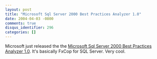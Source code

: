 ```yaml
---
layout: post
title: "Microsoft Sql Server 2000 Best Practices Analyzer 1.0"
date: 2004-04-03 -0800
comments: true
disqus_identifier: 296
categories: []
---
```

Microsoft just released the the [Microsoft Sql Server 2000 Best
Practices Analyzer
1.0](http://www.microsoft.com/downloads/details.aspx?familyid=B352EB1F-D3CA-44EE-893E-9E07339C1F22&displaylang=en).
It's basically FxCop for SQL Server. Very cool.

